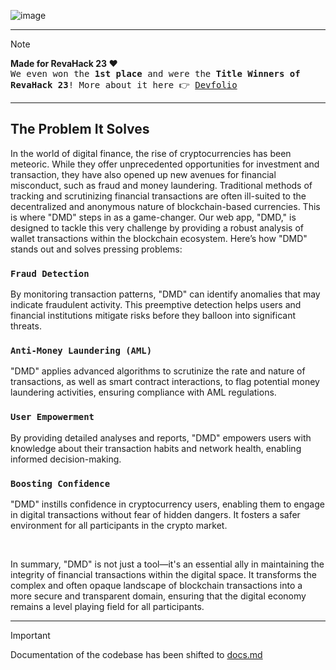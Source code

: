 ![image](https://github.com/sr2echa/dirty-moni-detector/assets/65058816/f2d86ce3-9d19-499a-bc6e-7ef83f8f7083)

---
> [!NOTE]
> **Made for RevaHack 23 ❤️** <br>
> <samp> We even won the **1st place** and were the **Title Winners of RevaHack 23**! More about it here 👉 <a href="https://devfolio.co/projects/dmd-dirty-money-detector-54b2">Devfolio</a> </samp>

---


## The Problem It Solves
In the world of digital finance, the rise of cryptocurrencies has been meteoric. While they offer unprecedented opportunities for investment and transaction, they have also opened up new avenues for financial misconduct, such as fraud and money laundering. Traditional methods of tracking and scrutinizing financial transactions are often ill-suited to the decentralized and anonymous nature of blockchain-based currencies. This is where "DMD" steps in as a game-changer.
Our web app, "DMD," is designed to tackle this very challenge by providing a robust analysis of wallet transactions within the blockchain ecosystem. Here’s how "DMD" stands out and solves pressing problems:

### `Fraud Detection`
By monitoring transaction patterns, "DMD" can identify anomalies that may indicate fraudulent activity. This preemptive detection helps users and financial institutions mitigate risks before they balloon into significant threats.

### `Anti-Money Laundering (AML)`
"DMD" applies advanced algorithms to scrutinize the rate and nature of transactions, as well as smart contract interactions, to flag potential money laundering activities, ensuring compliance with AML regulations.

### `User Empowerment`
By providing detailed analyses and reports, "DMD" empowers users with knowledge about their transaction habits and network health, enabling informed decision-making.

### `Boosting Confidence`
"DMD" instills confidence in cryptocurrency users, enabling them to engage in digital transactions without fear of hidden dangers. It fosters a safer environment for all participants in the crypto market.

<br>

In summary, "DMD" is not just a tool—it's an essential ally in maintaining the integrity of financial transactions within the digital space. It transforms the complex and often opaque landscape of blockchain transactions into a more secure and transparent domain, ensuring that the digital economy remains a level playing field for all participants.

---

> [!IMPORTANT]
> Documentation of the codebase has been shifted to [docs.md](./docs.md)
